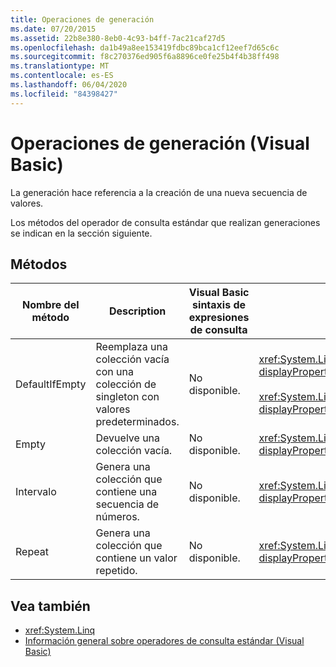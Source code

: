 ```yaml
---
title: Operaciones de generación
ms.date: 07/20/2015
ms.assetid: 22b8e380-8eb0-4c93-b4ff-7ac21caf27d5
ms.openlocfilehash: da1b49a8ee153419fdbc89bca1cf12eef7d65c6c
ms.sourcegitcommit: f8c270376ed905f6a8896ce0fe25b4f4b38ff498
ms.translationtype: MT
ms.contentlocale: es-ES
ms.lasthandoff: 06/04/2020
ms.locfileid: "84398427"
---
```

# <a name="generation-operations-visual-basic"></a>Operaciones de generación (Visual Basic)
La generación hace referencia a la creación de una nueva secuencia de valores.  
  
 Los métodos del operador de consulta estándar que realizan generaciones se indican en la sección siguiente.  
  
## <a name="methods"></a>Métodos  
  
|Nombre del método|Description|Visual Basic sintaxis de expresiones de consulta|Más información|  
|-----------------|-----------------|------------------------------------------|----------------------|  
|DefaultIfEmpty|Reemplaza una colección vacía con una colección de singleton con valores predeterminados.|No disponible.|<xref:System.Linq.Enumerable.DefaultIfEmpty%2A?displayProperty=nameWithType><br /><br /> <xref:System.Linq.Queryable.DefaultIfEmpty%2A?displayProperty=nameWithType>|  
|Empty|Devuelve una colección vacía.|No disponible.|<xref:System.Linq.Enumerable.Empty%2A?displayProperty=nameWithType>|  
|Intervalo|Genera una colección que contiene una secuencia de números.|No disponible.|<xref:System.Linq.Enumerable.Range%2A?displayProperty=nameWithType>|  
|Repeat|Genera una colección que contiene un valor repetido.|No disponible.|<xref:System.Linq.Enumerable.Repeat%2A?displayProperty=nameWithType>|  
  
## <a name="see-also"></a>Vea también

- <xref:System.Linq>
- [Información general sobre operadores de consulta estándar (Visual Basic)](standard-query-operators-overview.md)
